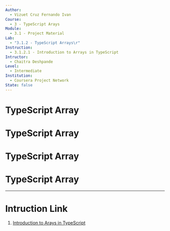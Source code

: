 ```yaml
---
Author:
  - Vizuet Cruz Fernando Ivan
Course:
  - 3 - TypeScript Arays
Module:
  - 3.1 - Project Material
Lab:
  - "3.1.2 - TypeScript Arrays\r"
Instruction:
  - 3.1.2.1 - Introduction to Arrays in TypeScript
Intructor:
  - Chaitra Deshpande
Level:
  - Intermediate
Institution:
  - Coursera Project Network
State: false
---
```

# TypeScript Array
# TypeScript Array
# TypeScript Array
# TypeScript Array




---
# Intruction Link

1. [Introduction to Arays in TypeScript](https://www.coursera.org/learn/typescript-arrays/ungradedLab/seLau/typescript-arrays/lab)